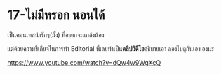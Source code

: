 # 17-ไม่มีหรอก นอนได้
เป็นคอนเทสน่ารักๆ(มั้ง) ที่อยากจะแกล้งน้อง

แต่ด้วยความขี้เกียจในการทำ Editorial พี่เลยทำเป็น**คลิปวิดีโอ**อธิบายเอา ลองไปดูกันเอาเองนะ

https://www.youtube.com/watch?v=dQw4w9WgXcQ

